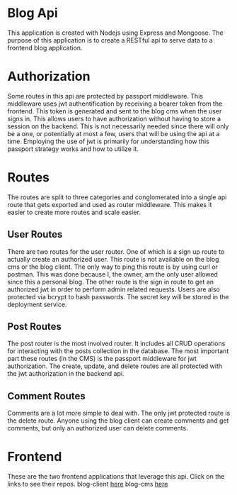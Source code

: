 # Blog Api

This application is created with Nodejs using Express and Mongoose. The purpose of this application is to create a RESTful api to serve data to a frontend blog application.

# Authorization

Some routes in this api are protected by passport middleware. This middleware uses jwt authentification by receiving a bearer token from the frontend. This token is generated and sent to the blog cms when the user signs in. This allows users to have authorization without having to store a session on the backend. This is not necessarily needed since there will only be a one, or potentially at most a few, users that will be using the api at a time. Employing the use of jwt is primarily for understanding how this passport strategy works and how to utilize it.

# Routes

The routes are split to three categories and conglomerated into a single api route that gets exported and used as router middleware. This makes it easier to create more routes and scale easier. 

## User Routes

There are two routes for the user router. One of which is a sign up route to actually create an authorized user. This route is not available on the blog cms or the blog client. The only way to ping this route is by using curl or postman. This was done because I, the owner, am the only user allowed since this a personal blog. The other route is the sign in route to get an authorized jwt in order to perform admin related requests. Users are also protected via bcrypt to hash passwords. The secret key will be stored in the deployment service.

## Post Routes

The post router is the most involved router. It includes all CRUD operations for interacting with the posts collection in the database. The most important part these routes (in the CMS) is the passport middleware for jwt authorization. The create, update, and delete routes are all protected with the jwt authorization in the backend api.

## Comment Routes

Comments are a lot more simple to deal with. The only jwt protected route is the delete route. Anyone using the blog client can create comments and get comments, but only an authorized user can delete comments.

# Frontend

These are the two frontend applications that leverage this api. Click on the links to see their repos.
blog-client [here](https://github.com/Jerriath/blog-client)
blog-cms [here](https://github.com/Jerriath/blog-cms)